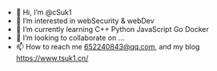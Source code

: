 - 👋 Hi, I’m @cSuk1
- 👀 I’m interested in webSecurity & webDev
- 🌱 I’m currently learning C++ Python JavaScript Go Docker
- 💞️ I’m looking to collaborate on ...
- 📫 How to reach me 652240843@qq.com, and my blog https://www.tsuk1.cn/

<!---
cSuk1/cSuk1 is a ✨ special ✨ repository because its `README.md` (this file) appears on your GitHub profile.
You can click the Preview link to take a look at your changes.
--->
